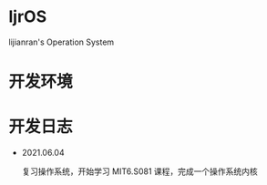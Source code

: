 # ljrOS

lijianran's Operation System

# 开发环境

# 开发日志

- 2021.06.04

    复习操作系统，开始学习 MIT6.S081 课程，完成一个操作系统内核